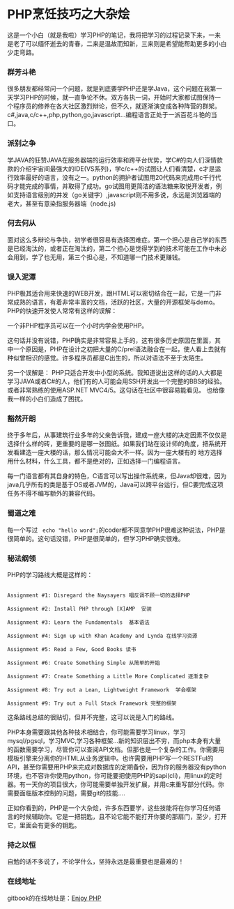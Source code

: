 PHP烹饪技巧之大杂烩
=======
这是一个小白（就是我啦）学习PHP的笔记，我将把学习的过程记录下来，一来是老了可以缅怀逝去的青春，二来是温故而知新，三来则是希望能帮助更多的小白少走弯路。


### 群芳斗艳

很多朋友都经常问一个问题，就是到底要学PHP还是学Java，这个问题在我第一天学习PHP的时候，就一直争论不休。双方各执一词，开始时大家都试图保持一个程序员的修养在各大社区激烈辩论，但不久，就逐渐演变成各种阵营的群架。
c#,java,c/c++,php,python,go,javascript...编程语言正处于一派百花斗艳的当口。

### 派别之争
学JAVA的狂赞JAVA在服务器端的运行效率和跨平台优势，学C#的向人们深情款款的介绍宇宙间最强大的IDE(VS系列)，学c/c++的试图让人们看清楚，c才是运行效率最好的语言，没有之一。python的拥护者试图用20代码来完成用c千行代码才能完成的事情，并取得了成功。go试图用更简洁的语法糖来取悦开发者，例如支持语言级别的并发（go关键字）,javascript则不用多说，永远是浏览器端的老大，甚至有意染指服务器端（node.js)
### 何去何从
面对这么多辩论与争执，初学者很容易有选择困难症。第一个担心是自己学的东西是已经淘汰的，或者正在淘汰的，第二个担心是觉得学到的技术可能在工作中未必会用到，学了也无用，第三个担心是，不知道哪一门技术更赚钱。

### 误入泥潭

PHP极其适合用来快速的WEB开发，跟HTML可以密切结合在一起，它是一门非常成熟的语言，有着非常丰富的文档，活跃的社区，大量的开源框架与demo。
PHP的快速开发使人常常有这样的误解：

一个非PHP程序员可以在一个小时内学会使用PHP。

这句话并没有说错，PHP确实是非常容易上手的，这有很多历史原因在里面，其中一个原因是，PHP在设计之初把大量的C/prel语法融合在一起，使人看上去就有种似曾相识的感觉。许多程序员都是C出生的，所以对语法不至于太陌生。

另一个误解是：
PHP只适合开发中小型的系统。我知道说出这样的话的人大都是学习JAVA或者C#的人，他们有的人可能会用SSH开发出一个完整的BBS的经验。或者非常熟练的使用ASP.NET MVC4/5。这句话在社区中很容易能看见。
也给像我一样的小白们造成了困扰。

### 豁然开朗
终于多年后，从事建筑行业多年的父亲告诉我，建成一座大楼的决定因素不仅仅是选择什么样的砖，更重要的是哪一张图纸。如果我们站在设计师的角度，把系统开发看建造一座大楼的话，那么情况可能会大不一样。因为一座大楼有的 地方选择用什么材料，什么工具，都不是绝对的，正如选择一门编程语言。

每一门语言都有其自身的特色，C语言可以写出操作系统来，但Java却很难，因为java几乎所有的类是基于OS或者JVM的，Java可以跨平台运行，但C要完成这项任务不得不编写额外的兼容代码。

### 蜀道之难
每一个写过 ```
echo "hello word";```的coder都不同意学PHP很难这种说法，PHP是很简单的。这句话没错，PHP是很简单的，但学习PHP确实很难。

### 秘法纲领
PHP的学习路线大概是这样的：
```

Assignment #1: Disregard the Naysayers 唱反调不顾一切的选择PHP

Assignment #2: Install PHP through [X]AMP  安装

Assignment #3: Learn the Fundamentals  基本语法

Assignment #4: Sign up with Khan Academy and Lynda 在线学习资源

Assignment #5: Read a Few, Good Books 读书

Assignment #6: Create Something Simple 从简单的开始

Assignment #7: Create Something a Little More Complicated 逐渐复杂

Assignment #8: Try out a Lean, Lightweight Framework  学会框架

Assignment #9: Try out a Full Stack Framework 完整的框架
```


这条路线总结的很贴切，但并不完整，这可以说是入门的路线。

PHP本身需要跟其他各种技术相结合，你可能需要学习linux，学习mysql/pgsql，学习MVC,学习各种框架...新的知识层出不穷，而php本身有大量的函数需要学习，尽管你可以查阅API文档。但那也是一个复杂的工作。你需要用模板引擎来分离你的HTML从业务逻辑中。也许需要用PHP写一个RESTFul的API，甚至你需要用PHP来完成对数据库的定期备份，因为你的服务器没有python环境，也不容许你使用python，你可能要把使用PHP的sapi(cli)，用linux的定时器。有一天你的项目很大，你可能需要单独开发扩展，并用c来重写部分代码。你需要面临版本控制的问题，需要git的技能....

正如你看到的，PHP是一个大杂烩，许多东西要学，这些技能将在你学习任何语言的时候辅助你。它是一把钥匙，且不论它能不能打开你要的那扇门，至少，打开它，里面会有更多的钥匙。

### 持之以恒
自勉的话不多说了，不论学什么，坚持永远是最重要也是最难的！


### 在线地址

gitbook的在线地址是：[Enjoy PHP](http://lvxiang.gitbooks.io/enjoy-php/content/)




















